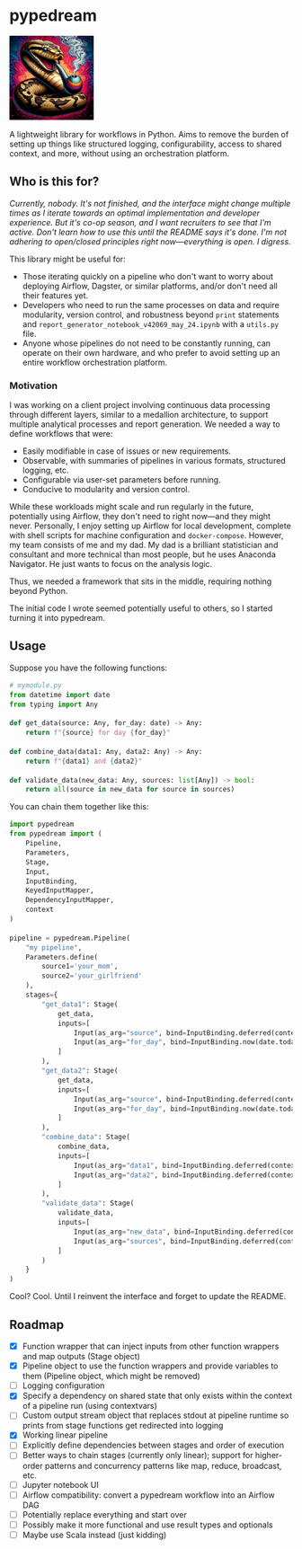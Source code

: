 # pypedream
<img src="./_docs/source/_static/pypedream.webp" width=150 height=150>


A lightweight library for workflows in Python. Aims to remove the burden
of setting up things like structured logging, configurability, access to shared context, and more, without using an orchestration platform.

## Who is this for?

*Currently, nobody. It's not finished, and the interface might change multiple times as I iterate towards an optimal implementation and developer experience. But it's co-op season, and I want recruiters to see that I'm active. Don't learn how to use this until the README says it's done. I'm not adhering to open/closed principles right now—everything is open. I digress.*

This library might be useful for:

- Those iterating quickly on a pipeline who don't want to worry about deploying Airflow, Dagster, or similar platforms, and/or don't need all their features yet.
- Developers who need to run the same processes on data and require modularity, version control, and robustness beyond `print` statements and `report_generator_notebook_v42069_may_24.ipynb` with a `utils.py` file.
- Anyone whose pipelines do not need to be constantly running, can operate on their own hardware, and who prefer to avoid setting up an entire workflow orchestration platform.

### Motivation

I was working on a client project involving continuous data processing through different layers, similar to a medallion architecture, to support multiple analytical processes and report generation. We needed a way to define workflows that were:

- Easily modifiable in case of issues or new requirements.
- Observable, with summaries of pipelines in various formats, structured logging, etc.
- Configurable via user-set parameters before running.
- Conducive to modularity and version control.

While these workloads might scale and run regularly in the future, potentially using Airflow, they don't need to right now—and they might never. Personally, I enjoy setting up Airflow for local development, complete with shell scripts for machine configuration and `docker-compose`. However, my team consists of me and my dad. My dad is a brilliant statistician and consultant and more technical than most people, but he uses Anaconda Navigator. He just wants to focus on the analysis logic.

Thus, we needed a framework that sits in the middle, requiring nothing beyond Python.

The initial code I wrote seemed potentially useful to others, so I started turning it into pypedream.

## Usage

Suppose you have the following functions:

```python
# mymodule.py
from datetime import date
from typing import Any

def get_data(source: Any, for_day: date) -> Any:
    return f"{source} for day {for_day}"

def combine_data(data1: Any, data2: Any) -> Any:
    return f"{data1} and {data2}"

def validate_data(new_data: Any, sources: list[Any]) -> bool:
    return all(source in new_data for source in sources)
```

You can chain them together like this:

```python
import pypedream
from pypedream import (
    Pipeline,
    Parameters,
    Stage,
    Input,
    InputBinding,
    KeyedInputMapper,
    DependencyInputMapper,
    context
)

pipeline = pypedream.Pipeline(
    "my pipeline",
    Parameters.define(
        source1='your_mom',
        source2='your_girlfriend'
    ),
    stages={
        "get_data1": Stage(
            get_data,
            inputs=[
                Input(as_arg="source", bind=InputBinding.deferred(context.PARAMETERS, mapper=KeyedInputMapper(from_key="source2"))),
                Input(as_arg="for_day", bind=InputBinding.now(date.today())),
            ]
        ),
        "get_data2": Stage(
            get_data,
            inputs=[
                Input(as_arg="source", bind=InputBinding.deferred(context.PARAMETERS, mapper=KeyedInputMapper(from_key="source1"))),
                Input(as_arg="for_day", bind=InputBinding.now(date.today())),
            ]
        ),
        "combine_data": Stage(
            combine_data,
            inputs=[
                Input(as_arg="data1", bind=InputBinding.deferred(context.STAGES, mapper=DependencyInputMapper(from_stage="get_data1"))),
                Input(as_arg="data2", bind=InputBinding.deferred(context.STAGES, mapper=DependencyInputMapper(from_stage="get_data2"))),
            ]
        ),
        "validate_data": Stage(
            validate_data,
            inputs=[
                Input(as_arg="new_data", bind=InputBinding.deferred(context.STAGES, mapper=DependencyInputMapper(from_stage="combine_data"))),
                Input(as_arg="sources", bind=InputBinding.deferred(context.PARAMETERS, mapper=lambda params: [params["source1"], params["source2"]]))
            ]
        )
    }
)
```

Cool? Cool. Until I reinvent the interface and forget to update the README.

## Roadmap

- [x] Function wrapper that can inject inputs from other function wrappers and map outputs (Stage object)
- [x] Pipeline object to use the function wrappers and provide variables to them (Pipeline object, which might be removed)
- [ ] Logging configuration
- [x] Specify a dependency on shared state that only exists within the context of a pipeline run (using contextvars)
- [ ] Custom output stream object that replaces stdout at pipeline runtime so prints from stage functions get redirected into logging
- [x] Working linear pipeline
- [ ] Explicitly define dependencies between stages and order of execution
- [ ] Better ways to chain stages (currently only linear); support for higher-order patterns and concurrency patterns like map, reduce, broadcast, etc.
- [ ] Jupyter notebook UI
- [ ] Airflow compatibility: convert a pypedream workflow into an Airflow DAG
- [ ] Potentially replace everything and start over
- [ ] Possibly make it more functional and use result types and optionals
- [ ] Maybe use Scala instead (just kidding)
